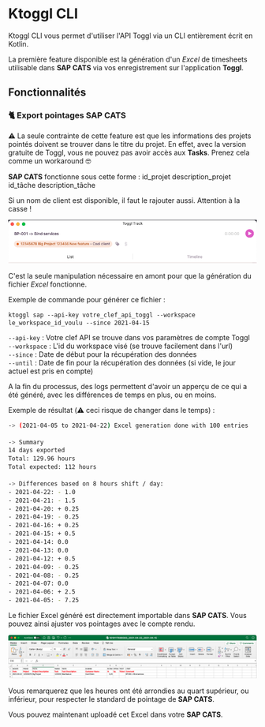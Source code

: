 # Ktoggl CLI

Ktoggl CLI vous permet d'utiliser l'API Toggl via un CLI entièrement écrit en Kotlin.

La première feature disponible est la génération d'un *Excel* de timesheets utilisable dans **SAP CATS** via vos enregistrement sur l'application **Toggl**.


## Fonctionnalités

### 🐈 Export pointages **SAP CATS**

⚠️ La seule contrainte de cette feature est que les informations des projets pointés doivent se trouver dans le titre du projet. En effet, avec la version gratuite de Toggl, vous ne pouvez pas avoir accès aux **Tasks**. Prenez cela comme un workaround 🤓

**SAP CATS** fonctionne sous cette forme : id_projet description_projet id_tâche description_tâche

Si un nom de client est disponible, il faut le rajouter aussi. Attention à la casse !

![](./readme-resources/project-formating-example.png)

C'est la seule manipulation nécessaire en amont pour que la génération du fichier *Excel* fonctionne.

Exemple de commande pour générer ce fichier :

```shell
ktoggl sap --api-key votre_clef_api_toggl --workspace le_workspace_id_voulu --since 2021-04-15
```

`--api-key` : Votre clef API se trouve dans vos paramètres de compte Toggl <br />
`--workspace` : L'id du workspace visé (se trouve facilement dans l'url)<br />
`--since` : Date de début pour la récupération des données<br />
`--until` : Date de fin pour la récupération des données (si vide, le jour actuel est pris en compte)<br />

A la fin du processus, des logs permettent d'avoir un apperçu de ce qui a été généré, avec les différences de temps en plus, ou en moins.

Exemple de résultat (⚠️ ceci risque de changer dans le temps) :

```bash
-> (2021-04-05 to 2021-04-22) Excel generation done with 100 entries

-> Summary
14 days exported
Total: 129.96 hours
Total expected: 112 hours

-> Differences based on 8 hours shift / day:
- 2021-04-22: - 1.0
- 2021-04-21: - 1.5
- 2021-04-20: + 0.25
- 2021-04-19: - 0.25
- 2021-04-16: + 0.25
- 2021-04-15: + 0.5
- 2021-04-14: 0.0
- 2021-04-13: 0.0
- 2021-04-12: + 0.5
- 2021-04-09: - 0.25
- 2021-04-08: - 0.25
- 2021-04-07: 0.0
- 2021-04-06: + 2.5
- 2021-04-05: - 7.25
```

Le fichier Excel généré est directement importable dans **SAP CATS**. Vous pouvez ainsi ajuster vos pointages avec le compte rendu.

![](./readme-resources/excel-export-example.png)

Vous remarquerez que les heures ont été arrondies au quart supérieur, ou inférieur, pour respecter le standard de pointage de **SAP CATS**.

Vous pouvez maintenant uploadé cet Excel dans votre **SAP CATS**.
